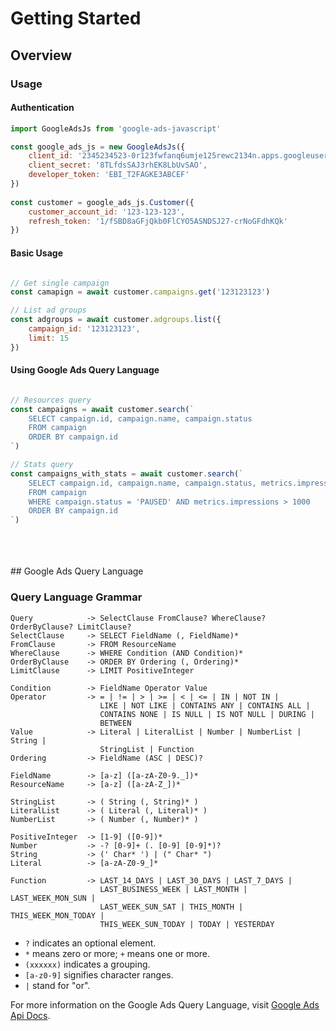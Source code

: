 # Getting Started

## Overview


### Usage 

#### Authentication
```javascript
import GoogleAdsJs from 'google-ads-javascript'

const google_ads_js = new GoogleAdsJs({
    client_id: '2345234523-0r123fwfanq6umje125rewc2134n.apps.googleusercontent.com', 
    client_secret: '8TLfdsSAJ3rhEK8LbUvSAO', 
    developer_token: 'EBI_T2FAGKE3ABCEF'
})
	
const customer = google_ads_js.Customer({
    customer_account_id: '123-123-123', 
    refresh_token: '1/fSBD8aGFjQkb0FlCYO5ASNDSJ27-crNoGFdhKQk'
})
```

#### Basic Usage
```javascript

// Get single campaign 
const camapign = await customer.campaigns.get('123123123')

// List ad groups
const adgroups = await customer.adgroups.list({ 
    campaign_id: '123123123',
    limit: 15 
})

```
#### Using Google Ads Query Language
```javascript

// Resources query
const campaigns = await customer.search(`
    SELECT campaign.id, campaign.name, campaign.status
    FROM campaign
    ORDER BY campaign.id
`)

// Stats query
const campaigns_with_stats = await customer.search(`
    SELECT campaign.id, campaign.name, campaign.status, metrics.impressions
    FROM campaign
    WHERE campaign.status = 'PAUSED' AND metrics.impressions > 1000
    ORDER BY campaign.id
`)
```

<br/>
<br/>
<br/>
## Google Ads Query Language

### Query Language Grammar 
```
Query            -> SelectClause FromClause? WhereClause? OrderByClause? LimitClause?
SelectClause     -> SELECT FieldName (, FieldName)*
FromClause       -> FROM ResourceName
WhereClause      -> WHERE Condition (AND Condition)*
OrderByClause    -> ORDER BY Ordering (, Ordering)*
LimitClause      -> LIMIT PositiveInteger

Condition        -> FieldName Operator Value
Operator         -> = | != | > | >= | < | <= | IN | NOT IN |
                    LIKE | NOT LIKE | CONTAINS ANY | CONTAINS ALL |
                    CONTAINS NONE | IS NULL | IS NOT NULL | DURING |
                    BETWEEN
Value            -> Literal | LiteralList | Number | NumberList | String |
                    StringList | Function
Ordering         -> FieldName (ASC | DESC)?

FieldName        -> [a-z] ([a-zA-Z0-9._])*
ResourceName     -> [a-z] ([a-zA-Z_])*

StringList       -> ( String (, String)* )
LiteralList      -> ( Literal (, Literal)* )
NumberList       -> ( Number (, Number)* )

PositiveInteger  -> [1-9] ([0-9])*
Number           -> -? [0-9]+ (. [0-9] [0-9]*)?
String           -> (' Char* ') | (" Char* ")
Literal          -> [a-zA-Z0-9_]*

Function         -> LAST_14_DAYS | LAST_30_DAYS | LAST_7_DAYS |
                    LAST_BUSINESS_WEEK | LAST_MONTH | LAST_WEEK_MON_SUN |
                    LAST_WEEK_SUN_SAT | THIS_MONTH | THIS_WEEK_MON_TODAY |
                    THIS_WEEK_SUN_TODAY | TODAY | YESTERDAY
```


- `?` indicates an optional element.
- `*` means zero or more; `+` means one or more.
- `(xxxxxx)` indicates a grouping.
- `[a-z0-9]` signifies character ranges.
- `|` stand for "or".


For more information on the Google Ads Query Language, visit [Google Ads Api Docs](https://developers.google.com/google-ads/api/docs/query/overview).